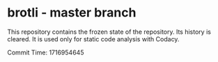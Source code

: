 # brotli - master branch

This repository contains the frozen state of the repository.
Its history is cleared. It is used only for static code
analysis with Codacy.

Commit Time: 1716954645